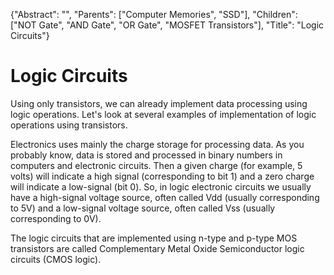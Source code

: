 {"Abstract": "", "Parents": ["Computer Memories", "SSD"], "Children": ["NOT Gate", "AND Gate", "OR Gate", "MOSFET Transistors"], "Title": "Logic Circuits"}

# Logic Circuits

Using only transistors, we can already implement data processing using logic operations. Let's look at several examples of implementation of logic operations using transistors. 

Electronics uses mainly the charge storage for processing data. As you probably know, data is stored and processed in binary numbers in computers and electronic circuits. Then a given charge (for example, 5 volts) will indicate a high signal (corresponding to bit 1) and a zero charge will indicate a low-signal (bit 0). So, in logic electronic circuits we usually have a high-signal voltage source, often called Vdd (usually corresponding to 5V) and a low-signal voltage source, often called Vss (usually corresponding to 0V).

The logic circuits that are implemented using n-type and p-type MOS transistors are called Complementary Metal Oxide Semiconductor logic circuits (CMOS logic).